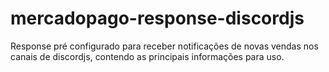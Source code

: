 # mercadopago-response-discordjs

Response pré configurado para receber notificações de novas vendas nos canais de discordjs, contendo as principais informações para uso.
